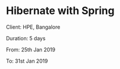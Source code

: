 # Hibernate with Spring

Client: HPE, Bangalore 

Duration: 5 days

From: 25th Jan 2019

To: 31st Jan 2019

